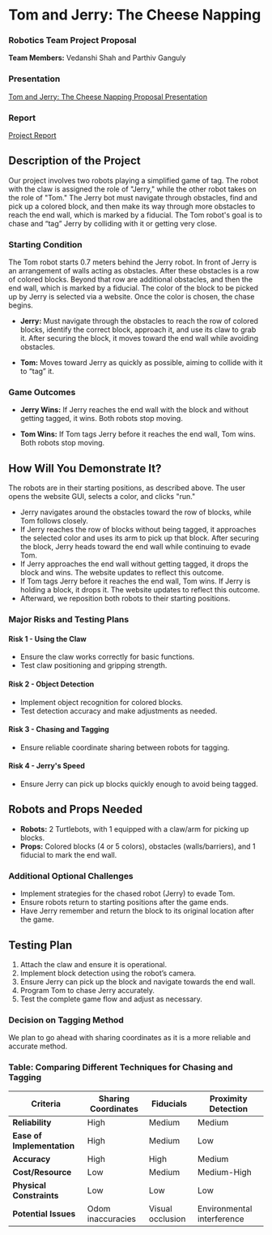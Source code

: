 # Tom and Jerry: The Cheese Napping
### Robotics Team Project Proposal

**Team Members:** Vedanshi Shah and Parthiv Ganguly

### Presentation
[Tom and Jerry: The Cheese Napping Proposal Presentation](https://docs.google.com/presentation/d/1jFoUX0UprEowCa0RUbwj3xY7Qs-4O8po43Qch4jqzwg/edit?usp=sharing)

### Report
[Project Report](https://docs.google.com/document/d/1C8kbmTvtKslRKZb1uP1KxQr6wsdHUNbl6zCn2M3lNq0/edit?usp=sharing)

## Description of the Project
Our project involves two robots playing a simplified game of tag. The robot with the claw is assigned the role of "Jerry," while the other robot takes on the role of "Tom." The Jerry bot must navigate through obstacles, find and pick up a colored block, and then make its way through more obstacles to reach the end wall, which is marked by a fiducial. The Tom robot's goal is to chase and “tag” Jerry by colliding with it or getting very close.

### Starting Condition
The Tom robot starts 0.7 meters behind the Jerry robot. In front of Jerry is an arrangement of walls acting as obstacles. After these obstacles is a row of colored blocks. Beyond that row are additional obstacles, and then the end wall, which is marked by a fiducial. The color of the block to be picked up by Jerry is selected via a website. Once the color is chosen, the chase begins.

- **Jerry:** Must navigate through the obstacles to reach the row of colored blocks, identify the correct block, approach it, and use its claw to grab it. After securing the block, it moves toward the end wall while avoiding obstacles.
  
- **Tom:** Moves toward Jerry as quickly as possible, aiming to collide with it to “tag” it.

### Game Outcomes
- **Jerry Wins:** If Jerry reaches the end wall with the block and without getting tagged, it wins. Both robots stop moving.
  
- **Tom Wins:** If Tom tags Jerry before it reaches the end wall, Tom wins. Both robots stop moving.

## How Will You Demonstrate It?
The robots are in their starting positions, as described above. The user opens the website GUI, selects a color, and clicks "run."

- Jerry navigates around the obstacles toward the row of blocks, while Tom follows closely.
- If Jerry reaches the row of blocks without being tagged, it approaches the selected color and uses its arm to pick up that block. After securing the block, Jerry heads toward the end wall while continuing to evade Tom.
- If Jerry approaches the end wall without getting tagged, it drops the block and wins. The website updates to reflect this outcome.
- If Tom tags Jerry before it reaches the end wall, Tom wins. If Jerry is holding a block, it drops it. The website updates to reflect this outcome.
- Afterward, we reposition both robots to their starting positions.

### Major Risks and Testing Plans
#### Risk 1 - Using the Claw
- Ensure the claw works correctly for basic functions.
- Test claw positioning and gripping strength.

#### Risk 2 - Object Detection
- Implement object recognition for colored blocks.
- Test detection accuracy and make adjustments as needed.

#### Risk 3 - Chasing and Tagging
- Ensure reliable coordinate sharing between robots for tagging.

#### Risk 4 - Jerry's Speed
- Ensure Jerry can pick up blocks quickly enough to avoid being tagged.

## Robots and Props Needed
- **Robots:** 2 Turtlebots, with 1 equipped with a claw/arm for picking up blocks.
- **Props:** Colored blocks (4 or 5 colors), obstacles (walls/barriers), and 1 fiducial to mark the end wall.

### Additional Optional Challenges
- Implement strategies for the chased robot (Jerry) to evade Tom.
- Ensure robots return to starting positions after the game ends.
- Have Jerry remember and return the block to its original location after the game.

## Testing Plan
1. Attach the claw and ensure it is operational.
2. Implement block detection using the robot’s camera.
3. Ensure Jerry can pick up the block and navigate towards the end wall.
4. Program Tom to chase Jerry accurately.
5. Test the complete game flow and adjust as necessary.

### Decision on Tagging Method
We plan to go ahead with sharing coordinates as it is a more reliable and accurate method.

### Table: Comparing Different Techniques for Chasing and Tagging

| Criteria                   | Sharing Coordinates | Fiducials           | Proximity Detection     |
|----------------------------|---------------------|----------------------|--------------------------|
| **Reliability**            | High                | Medium               | Medium                   |
| **Ease of Implementation** | High                | Medium               | Low                      |
| **Accuracy**               | High                | High                 | Medium                   |
| **Cost/Resource**          | Low                 | Medium               | Medium-High              |
| **Physical Constraints**    | Low                 | Low                  | Low                      |
| **Potential Issues**       | Odom inaccuracies    | Visual occlusion     | Environmental interference|

